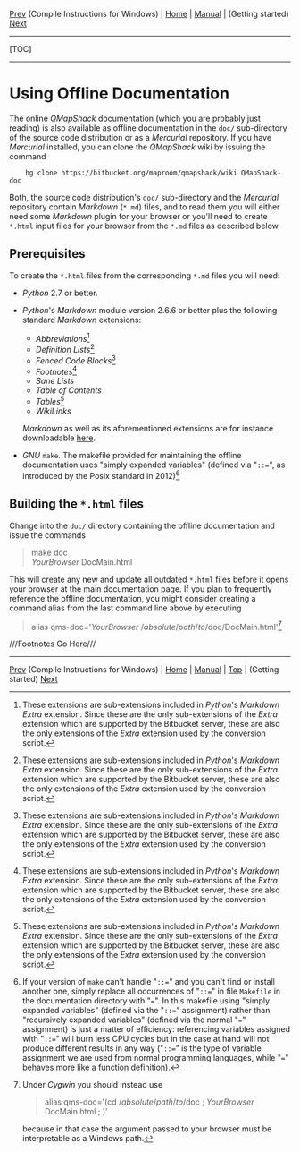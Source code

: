 [Prev](BuildWindowsVisualStudio) (Compile Instructions for Windows) | [Home](Home) | [Manual](DocMain) | (Getting started) [Next](DocGettingStarted)
- - -
[TOC]
- - -

# Using Offline Documentation

The online _QMapShack_ documentation (which you are probably just reading)
is also available as offline documentation in the `doc/` sub-directory
of the source code distribution or as a _Mercurial_ repository.  If you
have _Mercurial_ installed, you can clone the _QMapShack_ wiki by issuing
the command

        hg clone https://bitbucket.org/maproom/qmapshack/wiki QMapShack-doc

Both, the source code distribution's `doc/` sub-directory and the
_Mercurial_ repository contain _Markdown_ (`*.md`) files, and to read
them you will either need some _Markdown_ plugin for your browser or
you'll need to create `*.html` input files for your browser from the
`*.md` files as described below.

## Prerequisites

To create the `*.html` files from the corresponding `*.md` files you
will need:

* _Python_ 2.7 or better.

* _Python_'s _Markdown_ module version 2.6.6 or better plus the
  following standard _Markdown_ extensions:

     * _Abbreviations_[^1]
     * _Definition Lists_[^1]
     * _Fenced Code Blocks_[^1]
     * _Footnotes_[^1]
     * _Sane Lists_
     * _Table of Contents_
     * _Tables_[^1]
     * _WikiLinks_

    _Markdown_ as well as its aforementioned extensions are for instance
    downloadable [here](https://pythonhosted.org/Markdown/).

* _GNU_ `make`.  The makefile provided for maintaining the offline
  documentation uses "simply expanded variables" (defined via "`::=`",
  as introduced by the Posix standard in 2012)[^2]

[^1]: These extensions are sub-extensions included in _Python_'s
_Markdown_ _Extra_ extension.  Since these are the only sub-extensions
of the _Extra_ extension which are supported by the Bitbucket server,
these are also the only extensions of the _Extra_ extension used by the
conversion script.

[^2]: If your version of `make` can't handle "`::=`" and you can't find
or install another one, simply replace all occurrences of "`::=`" in file
`Makefile` in the documentation directory with "`=`".  In this makefile
using "simply expanded variables" (defined via the "`::=`" assignment)
rather than "recursively expanded variables" (defined via the normal
"`=`" assignment) is just a matter of efficiency: referencing variables
assigned with "`::=`" will burn less CPU cycles but in the case at hand
will not produce different results in any way ("`::=`" is the type of
variable assignment we are used from normal programming languages, while
"`=`" behaves more like a function definition).

## Building the `*.html` files

Change into the `doc/` directory containing the offline documentation
and issue the commands

>    make doc  
>    _YourBrowser_ DocMain.html

This will create any new and update all outdated `*.html` files before
it opens your browser at the main documentation page.  If you plan to
frequently reference the offline documentation, you might consider
creating a command alias from the last command line above by executing

>    alias qms-doc='_YourBrowser_ /_absolute_/_path_/_to_/doc/DocMain.html'[^3]

[^3]:
    Under _Cygwin_ you should instead use

    >    alias qms-doc='(cd /_absolute_/_path_/_to_/doc ; _YourBrowser_ DocMain.html ; )'

    because in that case the argument passed to your browser must be
    interpretable as a Windows path.




///Footnotes Go Here///
- - -
[Prev](BuildWindowsVisualStudio) (Compile Instructions for Windows) | [Home](Home) | [Manual](DocMain) | [Top](#) | (Getting started) [Next](DocGettingStarted)
